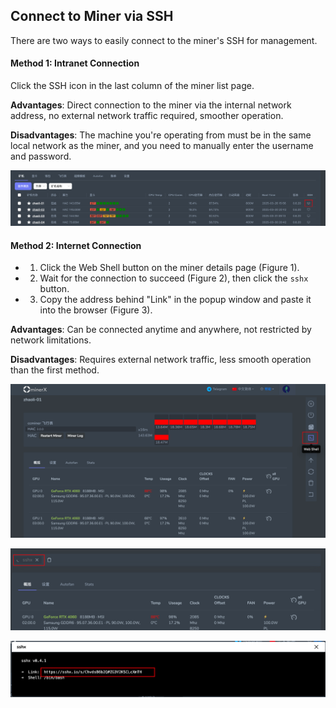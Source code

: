 ## Connect to Miner via SSH

There are two ways to easily connect to the miner's SSH for management.



#### Method 1: Intranet Connection

Click the SSH icon in the last column of the miner list page.

**Advantages**: Direct connection to the miner via the internal network address, no external network traffic required, smoother operation.

**Disadvantages**: The machine you're operating from must be in the same local network as the miner, and you need to manually enter the username and password.

![image-20250406215426792](../images/image-20250406215426792.png)



#### Method 2: Internet Connection

- 1. Click the Web Shell button on the miner details page (Figure 1).
- 2. Wait for the connection to succeed (Figure 2), then click the `sshx` button.
- 3. Copy the address behind "Link" in the popup window and paste it into the browser (Figure 3).

**Advantages**: Can be connected anytime and anywhere, not restricted by network limitations.

**Disadvantages**: Requires external network traffic, less smooth operation than the first method.

![image-20250406215629370](../images/image-20250406215629370.png)

![image-20250406215703223](../images/image-20250406215703223.png)

![image-20250406215753677](../images/image-20250406215753677.png)
